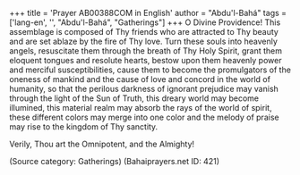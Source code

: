+++
title = 'Prayer AB00388COM in English'
author = "Abdu'l-Bahá"
tags = ['lang-en', '', "Abdu'l-Bahá", "Gatherings"]
+++
O Divine Providence! This assemblage is composed of Thy friends who are attracted to Thy beauty and are set ablaze by the fire of Thy love. Turn these souls into heavenly angels, resuscitate them through the breath of Thy Holy Spirit, grant them eloquent tongues and resolute hearts, bestow upon them heavenly power and merciful susceptibilities, cause them to become the promulgators of the oneness of mankind and the cause of love and concord in the world of humanity, so that the perilous darkness of ignorant prejudice may vanish through the light of the Sun of Truth, this dreary world may become illumined, this material realm may absorb the rays of the world of spirit, these different colors may merge into one color and the melody of praise may rise to the kingdom of Thy sanctity.

Verily, Thou art the Omnipotent, and the Almighty!

(Source category: Gatherings)
(Bahaiprayers.net ID: 421)

